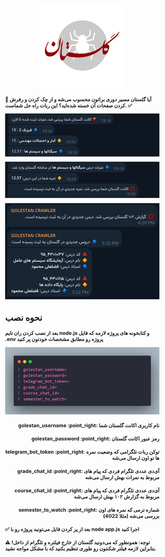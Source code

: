 <p align="center">
<img src="https://github.com/hadish100/golestan-crawler/blob/main/images/icon.png">
</p>

<h3>
💢 آیا گلستان مسیر دوری براتون محسوب می‌شه و از چک کردن و رفرش کردن صفحات آن خسته شده‌اید؟ این ربات راه حل شماست. ✅
</h3>

<p align="center">
<img src="https://github.com/hadish100/golestan-crawler/blob/main/images/sample1.png">
</p>

<p align="center">
<img src="https://github.com/hadish100/golestan-crawler/blob/main/images/sample2.png">
</p>

<p align="center">
<img src="https://github.com/hadish100/golestan-crawler/blob/main/images/sample3.png">
</p>

<h1>
نحوه نصب
</h1>

<h3>
بعد از نصب کردن ران تایم node.js و کتابخونه های پروژه
لازمه که فایل .env پروژه رو مطابق مشخصات خودتون پر کنید
</h3>

<p align="center">
<img src="https://github.com/hadish100/golestan-crawler/blob/main/images/fields.jpg">
</p>

<h3 align="right" > golestan_username :point_right: نام کاربری اکانت گلستان شما</h3>
<h3 align="right" > golestan_password :point_right: رمز عبور اکانت گلستان</h3>
<h3 align="right" > telegram_bot_token :point_right: توکن ربات تلگرامی که وضعیت نمره ها تو اون ارسال می‌شه</h3>
<h3 align="right" > grade_chat_id :point_right: آی‌دی عددی تلگرام فردی که پیام های مربوط به نمرات بهش ارسال می‌شه</h3>
<h3 align="right" > course_chat_id :point_right: آی‌دی عددی تلگرام فردی که پیام های مربوط به گزارش ۱۰۲ بهش ارسال می‌شه</h3>
<h3 align="right" > semester_to_watch :point_right: شماره ترمی که نمره های اون بررسی می‌شه (مثلا 4022)</h3>

<h3>
✅
بعد از پر کردن فایل می‌تونید پروژه رو با 
node app.js
اجرا کنید
</h3>


<h3>
⚠️ توجه: همونطور که می‌دونید گلستان از خارج فیلتره و تلگرام از داخل! بنابراین لازمه فیلتر شکنتون رو طوری تنظیم بکنید که با مشکل مواجه نشید.
</h3>
